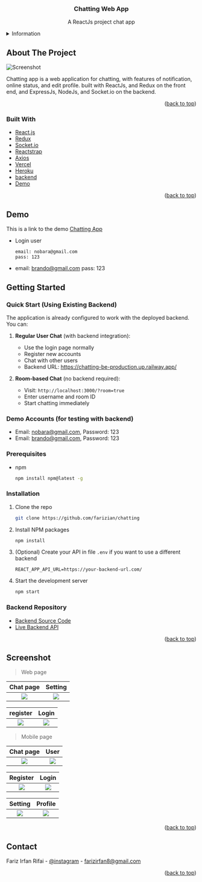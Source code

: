 <div id="top"></div>

<!-- PROJECT LOGO -->
<br />
<div align="center">

<h3 align="center">Chatting Web App</h3>

  <p align="center">
    A ReactJs project chat app
    <br/>
    
  </p>
</div>



<!-- TABLE OF CONTENTS -->
<details>
  <summary>Information</summary>
  <ol>
    <li>
      <a href="#about-the-project">About The Project</a>
      <ul>
        <li><a href="#built-with">Built With</a></li>
      </ul>
    </li>
    <li><a href="#demo">Demo</a></li>
    <li>
      <a href="#getting-started">Getting Started</a>
      <ul>
        <li><a href="#installation">Installation</a></li>
      </ul>
    </li>
    <li><a href="#screenshot">Screenshot</a></li>
    <li><a href="#contact">Contact</a></li>
  </ol>
</details>



<!-- ABOUT THE PROJECT -->
## About The Project

![Screenshot](ss/chat.png)

Chatting app is a web application for chatting, with features of notification, online status, and edit profile.
built with ReactJs, and Redux on the front end, and ExpressJs, NodeJs, and Socket.io on the backend.

<p align="right">(<a href="#top">back to top</a>)</p>



### Built With

* [React.js](https://reactjs.org/)
* [Redux](https://redux.js.org/)
* [Socket.io](https://socket.io/)
* [Reactstrap](https://reactstrap.github.io/)
* [Axios](https://www.npmjs.com/package/axios)
* [Vercel](https://vercel.com/)
* [Heroku](https://www.heroku.com/)
* [backend](https://github.com/farizian/chattingBE)
* [Demo](https://chatting-rho.vercel.app/)


<p align="right">(<a href="#top">back to top</a>)</p>

<!-- GETTING STARTED -->
<div id="demo"></div>

## Demo
This is a link to the demo [Chatting App](https://chatting-rho.vercel.app/)
- Login user
  ```
  email: nobara@gmail.com
  pass: 123
  ```
- email: brando@gmail.com
  pass: 123

<!-- GETTING STARTED -->
<div id="getting-started"></div>

## Getting Started

### Quick Start (Using Existing Backend)

The application is already configured to work with the deployed backend. You can:

1. **Regular User Chat** (with backend integration):
   - Use the login page normally
   - Register new accounts
   - Chat with other users
   - Backend URL: https://chatting-be-production.up.railway.app/

2. **Room-based Chat** (no backend required):
   - Visit: `http://localhost:3000/?room=true`
   - Enter username and room ID
   - Start chatting immediately

### Demo Accounts (for testing with backend)
- Email: nobara@gmail.com, Password: 123
- Email: brando@gmail.com, Password: 123

### Prerequisites
* npm
  ```sh
  npm install npm@latest -g
  ```

### Installation

1. Clone the repo
   ```sh
   git clone https://github.com/farizian/chatting
   ```
2. Install NPM packages
   ```sh
   npm install
   ```
3. (Optional) Create your API in file `.env` if you want to use a different backend
   ```.env
   REACT_APP_API_URL=https://your-backend-url.com/
   ```
4. Start the development server
   ```sh
   npm start
   ```

### Backend Repository
- [Backend Source Code](https://github.com/farizian/chattingBE)
- [Live Backend API](https://chatting-be-production.up.railway.app/)

<p align="right">(<a href="#top">back to top</a>)</p>


<!-- ROADMAP -->
## Screenshot

>Web page

Chat page           |  Setting
:-------------------------:|:-------------------------:
![](ss/chat.png)  |  ![](ss/setting.png)

register           |  Login
:-------------------------:|:-------------------------:
![](ss/register.png)  |  ![](ss/login.png)


>Mobile page

Chat page           |  User
:-------------------------:|:-------------------------: 
![](ss/mobile/chat.png)  |  ![](ss/mobile/userchat.png)

Register           |  Login
:-------------------------:|:-------------------------:
![](ss//mobile/register.png)  |  ![](ss/mobile/login.png)

Setting           |  Profile
:-------------------------:|:-------------------------:
![](ss//mobile/setting.png)  |  ![](ss/mobile/profile.png)

<p align="right">(<a href="#top">back to top</a>)</p>




<!-- CONTACT -->
## Contact

Fariz Irfan Rifai  - [@instagram](https://www.instagram.com/farizirfan008/) - farizirfan8@gmail.com


<p align="right">(<a href="#top">back to top</a>)</p>

